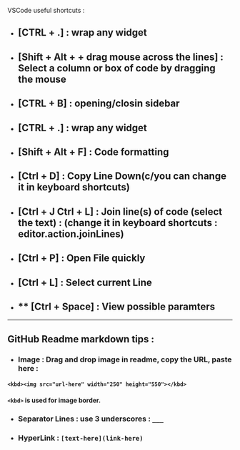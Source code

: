 VSCode useful shortcuts :

- ## [CTRL + .] : wrap any widget 
- ## [Shift + Alt + + drag mouse across the lines] : Select a column or box of code by dragging the mouse
- ## [CTRL + B] : opening/closin sidebar
- ## [CTRL + .] : wrap any widget 
- ## [Shift + Alt + F] : Code formatting
- ## [Ctrl + D] : Copy Line Down(c/you can change it in keyboard shortcuts)
- ## [Ctrl + J Ctrl + L] : Join line(s) of code (select the text) : (change it in keyboard shortcuts : editor.action.joinLines) 
- ## [Ctrl + P] : Open File quickly
- ## [Ctrl + L] : Select current Line
- ## ** [Ctrl + Space] : View possible paramters

___
## GitHub Readme markdown tips :

- ### Image : Drag and drop image in readme, copy the URL, paste here : 
#### ```<kbd><img src="url-here" width="250" height="550"></kbd>```
#### ```<kbd>``` is used for image border.
- ### Separator Lines : use 3 underscores : ```___```
- ### HyperLink : ```[text-here](link-here)``` 
